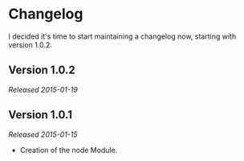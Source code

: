 Changelog
=========

I decided it's time to start maintaining a changelog now, starting with version 1.0.2.

Version 1.0.2
-------------
*Released 2015-01-19*

Version 1.0.1
-------------
*Released 2015-01-15*

- Creation of the node Module.

